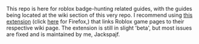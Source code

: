 This repo is here for roblox badge-hunting related guides, with the guides being located at the wiki section of this very repo.
I recommend using <a href="https://chromewebstore.google.com/detail/roblox-badge-guide-linker/ikdaaahhdhikkmnbcaacclcgppalmgjc">this extension</a> (click <a href="https://addons.mozilla.org/en-US/firefox/addon/roblox-badge-guide-linker/">here</a> for Firefox,) that links Roblox game pages to their respective wiki page. The extension is still in slight 'beta', but most issues are fixed and is maintained by me, Jackspajf.